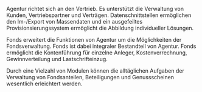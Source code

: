 
Agentur richtet sich an den Vertrieb. Es unterstützt die Verwaltung von Kunden, Vertriebspartner und Verträgen. Datenschnittstellen ermöglichen den Im-/Export von Massendaten und ein ausgefeiltes Provisionsierungssystem ermöglicht die Abbildung individueller Lösungen.

Fonds erweitert die Funktionen von Agentur um die Möglichkeiten der Fondsverwaltung. Fonds ist dabei integraler Bestandteil von Agentur. Fonds ermöglicht die Kontenführung für einzelne Anleger, Kostenverrechnung, Gewinnverteilung und Lastschrifteinzug.

Durch eine Vielzahl von Modulen können die alltäglichen Aufgaben der Verwaltung von Fondsanteilen, Beteiligungen und Genussscheinen wesentlich erleichtert werden.


